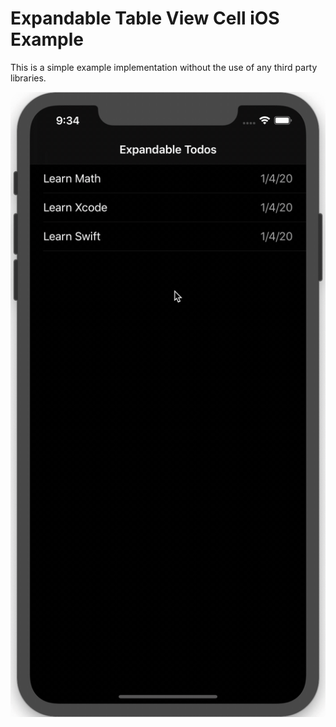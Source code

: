 #  Expandable Table View Cell iOS Example

This is a simple example implementation without the use of any third party libraries.

![](demo.gif)
